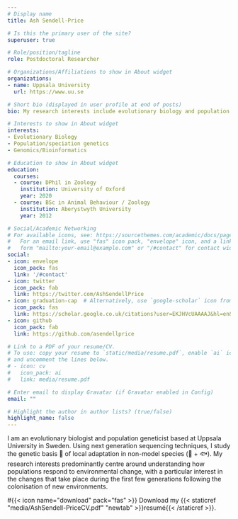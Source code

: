 ```yaml
---
# Display name
title: Ash Sendell-Price

# Is this the primary user of the site?
superuser: true

# Role/position/tagline
role: Postdoctoral Researcher

# Organizations/Affiliations to show in About widget
organizations:
- name: Uppsala University
  url: https://www.uu.se

# Short bio (displayed in user profile at end of posts)
bio: My research interests include evolutionary biology and population genetics.

# Interests to show in About widget
interests:
- Evolutionary Biology
- Population/speciation genetics
- Genomics/Bioinformatics

# Education to show in About widget
education:
  courses:
  - course: DPhil in Zoology
    institution: University of Oxford
    year: 2020
  - course: BSc in Animal Behaviour / Zoology
    institution: Aberystwyth University
    year: 2012

# Social/Academic Networking
# For available icons, see: https://sourcethemes.com/academic/docs/page-builder/#icons
#   For an email link, use "fas" icon pack, "envelope" icon, and a link in the
#   form "mailto:your-email@example.com" or "/#contact" for contact widget.
social:
- icon: envelope
  icon_pack: fas
  link: '/#contact'
- icon: twitter
  icon_pack: fab
  link: https://twitter.com/AshSendellPrice
- icon: graduation-cap  # Alternatively, use `google-scholar` icon from `ai` icon pack
  icon_pack: fas
  link: https://scholar.google.co.uk/citations?user=EKJHVcUAAAAJ&hl=en&oi=ao
- icon: github
  icon_pack: fab
  link: https://github.com/asendellprice

# Link to a PDF of your resume/CV.
# To use: copy your resume to `static/media/resume.pdf`, enable `ai` icons in `params.toml`, 
# and uncomment the lines below.
# - icon: cv
#   icon_pack: ai
#   link: media/resume.pdf

# Enter email to display Gravatar (if Gravatar enabled in Config)
email: ""

# Highlight the author in author lists? (true/false)
highlight_name: false
---
```


I am an evolutionary biologist and population geneticist based at Uppsala University in Sweden. Using next generation sequencing techniques, I study the genetic basis 🧬 of local adaptation in non-model species (🦜 + 🐟). My research interests predominantly centre around understanding how populations respond to environmental change, with a particular interest in the changes that take place during the first few generations following the colonisation of new environments.

#{{< icon name="download" pack="fas" >}} Download my {{< staticref "media/AshSendell-PriceCV.pdf" "newtab" >}}resumé{{< /staticref >}}.
